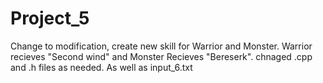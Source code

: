 # Project_5

Change to modification, create new skill for Warrior and Monster. Warrior recieves "Second wind" and Monster Recieves "Bereserk".
chnaged .cpp and .h files as needed. As well as input_6.txt